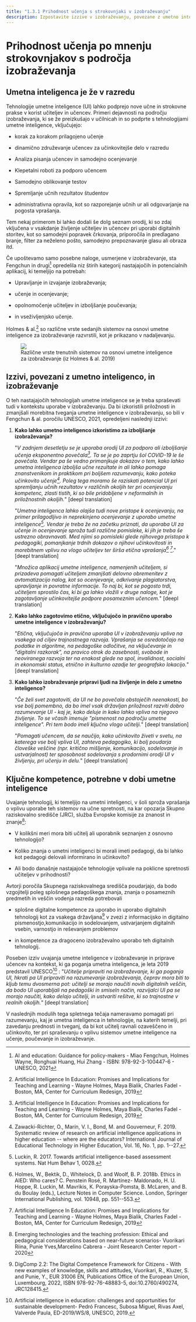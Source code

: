 ```yaml
---
title: "1.3.1 Prihodnost učenja s strokovnjaki v izobraževanju"
description: Izpostavite izzive v izobraževanju, povezane z umetno inteligenco, in ključne kompetence, potrebne v dobi UI
---
```


# Prihodnost učenja po mnenju strokovnjakov s področja izobraževanja
## Umetna inteligenca je že v razredu

Tehnologije umetne inteligence (UI) lahko podprejo nove učne in strokovne prakse v korist učiteljev in učencev. Primeri dejavnosti na področju izobraževanja, ki se že preizkušajo v učilnicah in so podprte s tehnologijami umetne inteligence, vključujejo:

- korak za korakom prilagojeno učenje

- dinamično združevanje učencev za učinkovitejše delo v razredu

- Analiza pisanja učencev in samodejno ocenjevanje

- Klepetalni roboti za podporo učencem

- Samodejno oblikovanje testov

- Spremljanje učnih rezultatov študentov

- administrativna opravila, kot so razporejanje učnih ur ali odgovarjanje na pogosta vprašanja.

Tem nekaj primerom bi lahko dodali še dolg seznam orodij, ki so zdaj vključena v vsakdanje življenje učiteljev in učencev pri uporabi digitalnih storitev, kot so samodejni popravek črkovanja, priporočila in predlagano branje, filter za neželeno pošto, samodejno prepoznavanje glasu ali obraza itd.

Če upoštevamo samo posebne naloge, usmerjene v izobraževanje, sta Fengchun in drugi[^1] opredelila niz štirih kategorij nastajajočih in potencialnih aplikacij, ki temeljijo na potrebah:

- Upravljanje in izvajanje izobraževanja;

- učenje in ocenjevanje;

- opolnomočenje učiteljev in izboljšanje poučevanja;

- in vseživljenjsko učenje.

Holmes &amp; al.[^2] so različne vrste sedanjih sistemov na osnovi umetne inteligence za izobraževanje razvrstili, kot je prikazano v nadaljevanju.

<figure>
	 <img src="Images/AIED-Holmes-systems.png" />
	 <figcaption> Različne vrste trenutnih sistemov na osnovi umetne inteligence za izobraževanje (iz Holmes &amp; al. 2019) </figcaption>
</figure>

## Izzivi, povezani z umetno inteligenco, in izobraževanje

O teh nastajajočih tehnologijah umetne inteligence se je treba spraševati tudi v kontekstu uporabe v izobraževanju. Da bi izkoristili priložnosti in zmanjšali morebitna tveganja umetne inteligence v izobraževanju, so bili v Fengchun &amp; al. poročilu UNESCO, 2021, opredeljeni naslednji izzivi:

1.  **Kako lahko umetno inteligenco izkoristimo za izboljšanje izobraževanja?**

    "*V zadnjem desetletju se je uporaba orodij UI za podporo ali izboljšanje učenja eksponentno povečala[^3]. Ta se je po zaprtju šol COVID-19 le še povečala. Vendar pa še vedno primanjkuje dokazov o tem, kako lahko umetna inteligenca izboljša učne rezultate in ali lahko pomaga znanstvenikom in praktikom pri boljšem razumevanju, kako poteka učinkovito učenje[^4]. Poleg tega moramo še raziskati potencial UI pri spremljanju učnih rezultatov v različnih okoljih ter pri ocenjevanju kompetenc, zlasti tistih, ki so bile pridobljene v neformalnih in priložnostnih okoljih.*" [deepl translation]

    "*Umetna inteligenca lahko olajša tudi nove pristope k ocenjevanju, na primer prilagodljivo in neprekinjeno ocenjevanje z uporabo umetne inteligence[^5]. Vendar je treba že na začetku priznati, da uporaba UI za učenje in ocenjevanje sproža tudi različne pomisleke, ki jih je treba še ustrezno obravnavati. Med njimi so pomisleki glede njihovega pristopa k pedagogiki, pomanjkanje trdnih dokazov o njihovi učinkovitosti in morebitnem vplivu na vlogo učiteljev ter širša etična vprašanja[^6] [^7]*." [deepl translation]

    "*Množica aplikacij umetne inteligence, namenjenih učiteljem, si prizadeva pomagati učiteljem zmanjšati delovno obremenitev z avtomatizacijo nalog, kot so ocenjevanje, odkrivanje plagiatorstva, upravljanje in povratne informacije. To naj bi, kot se pogosto trdi, učiteljem sprostilo čas, ki bi ga lahko vložili v druge naloge, kot je zagotavljanje učinkovitejše podpore posameznim učencem.*" [deepl translation]

2.  **Kako lahko zagotovimo etično, vključujočo in pravično uporabo umetne inteligence v izobraževanju?**

    "*Etična, vključujoča in pravična uporaba UI v izobraževanju vpliva na vsakega od ciljev trajnostnega razvoja. Vprašanja se osredotočajo na podatke in algoritme, na pedagoške odločitve, na vključevanje in "digitalni razkorak", na pravico otrok do zasebnosti, svobode in neoviranega razvoja ter na enakost glede na spol, invalidnost, socialni in ekonomski status, etnično in kulturno ozadje ter geografsko lokacijo.*" [deepl translation]

3.  **Kako lahko izobraževanje pripravi ljudi na življenje in delo z umetno inteligenco?**

    "*Če želi svet zagotoviti, da UI ne bo povečala obstoječih neenakosti, bo vse bolj pomembno, da bo imel vsak državljan priložnost razviti dobro razumevanje UI - kaj je, kako deluje in kako lahko vpliva na njegovo življenje. To se včasih imenuje "pismenost na področju umetne inteligence". Pri tem bodo imeli ključno vlogo učitelji.*" [deepl translation]

    "*Pomagati učencem, da se naučijo, kako učinkovito živeti v svetu, na katerega vse bolj vpliva UI, zahteva pedagogiko, ki bolj poudarja človeške veščine (npr. kritično mišljenje, komunikacijo, sodelovanje in ustvarjalnost) ter sposobnost sodelovanja s prodornimi orodji UI v življenju, pri učenju in delu.*" [deepl translation]

## Ključne kompetence, potrebne v dobi umetne inteligence

Uvajanje tehnologij, ki temeljijo na umetni inteligenci, v šoli sproža vprašanja o vplivu uporabe teh sistemov na učne spretnosti, na kar opozarja Skupno raziskovalno središče (JRC), služba Evropske komisije za znanost in znanje[^8]:

- V kolikšni meri mora biti učitelj ali uporabnik seznanjen z osnovno tehnologijo?

- Koliko znanja o umetni inteligenci bi morali imeti pedagogi, da bi lahko kot pedagogi delovali informirano in učinkovito?

- Ali bodo današnje nastajajoče tehnologije vplivale na poklicne spretnosti učiteljev v prihodnosti?

Avtorji poročila Skupnega raziskovalnega središča poudarjajo, da bodo vzgojitelji poleg splošnega pedagoškega znanja, znanja o posameznih predmetih in veščin vodenja razreda potrebovali

- splošne digitalne kompetence za uporabo in uporabo digitalnih tehnologij kot za vsakega državljana[^9] v zvezi z informacijsko in digitalno pismenostjo,komunikacijo in sodelovanjem, ustvarjanjem digitalnih vsebin, varnostjo in reševanjem problemov

- in kompetence za dragoceno izobraževalno uporabo teh digitalnih tehnologij.

Poseben izziv uvajanja umetne inteligence v izobraževanje in priprave učencev na kontekst, ki ga poganja umetna inteligenca, je leta 2019 predstavil UNESCO[^10] :
"*Učitelje pripraviti na izobraževanje, ki ga poganja UI, hkrati pa UI pripraviti na razumevanje izobraževanja, čeprav mora biti to kljub temu dvosmerna pot: učitelji se morajo naučiti novih digitalnih veščin, da bodo UI uporabljali na pedagoški in smiseln način, razvijalci UI pa se morajo naučiti, kako delajo učitelji, in ustvariti rešitve, ki so trajnostne v realnih okoljih.*" [deepl translation]

V naslednjih modulih tega spletnega tečaja nameravamo pomagati pri razumevanju, kaj je umetna inteligenca in tehnologije, na katerih temelji, pri zavedanju prednosti in tveganj, da bi kot učitelj ravnali ozaveščeno in učinkovito, ter pri spraševanju o vplivu sistemov umetne inteligence na učenje, poučevanje in izobraževanje.

[^1]: AI and education: Guidance for policy-makers - Miao Fengchun, Holmes Wayne, Ronghuai Huang, Hui Zhang - ISBN: 978-92-3-100447-6 - UNESCO, 2021

[^2]: Artificial Intelligence In Education: Promises and Implications for Teaching and Learning - Wayne Holmes, Maya Bialik, Charles Fadel - Boston, MA, Center for Curriculum Redesign, 2019

[^3]: Artificial Intelligence In Education: Promises and Implications for Teaching and Learning - Wayne Holmes, Maya Bialik, Charles Fadel - Boston, MA, Center for Curriculum Redesign, 2019

[^4]: Zawacki-Richter, O., Marín, V. I., Bond, M. and Gouverneur, F. 2019. Systematic review of research on artificial intelligence applications in higher education -- where are the educators? International Journal of Educational Technology in Higher Education, Vol. 16, No. 1, pp. 1--27.

[^5]: Luckin, R. 2017. Towards artificial intelligence-based assessment systems. Nat Hum Behav 1, 0028.

[^6]: Holmes, W., Bektik, D., Whitelock, D. and Woolf, B. P. 2018b. Ethics in AIED: Who cares? C. Penstein Rosé, R. Martínez- Maldonado, H. U. Hoppe, R. Luckin, M. Mavrikis, K. Porayska-Pomsta, B. McLaren, and B. du Boulay (eds.), Lecture Notes in Computer Science. London, Springer International Publishing, vol. 10948, pp. 551--553.

[^7]: Artificial Intelligence In Education: Promises and Implications for Teaching and Learning - Wayne Holmes, Maya Bialik, Charles Fadel - Boston, MA, Center for Curriculum Redesign, 2019

[^8]: Emerging technologies and the teaching profession: Ethical and pedagogical considerations based on near-future scenarios- Vuorikari Riina, Punie Yves,Marcelino Cabrera - Joint Research Center report - 2020

[^9]: DigComp 2.2: The Digital Competence Framework for Citizens - With new examples of knowledge, skills and attitudes, Vuorikari, R., Kluzer, S. and Punie, Y., EUR 31006 EN, Publications Office of the European Union, Luxembourg, 2022, ISBN 978-92-76-48883-5, doi:10.2760/490274, JRC128415.

[^10]: Artificial intelligence in education: challenges and opportunities for sustainable development- Pedró Francesc, Subosa Miguel, Rivas Axel, Valverde Paula, ED-2019/WS/8, UNESCO, 2019.
